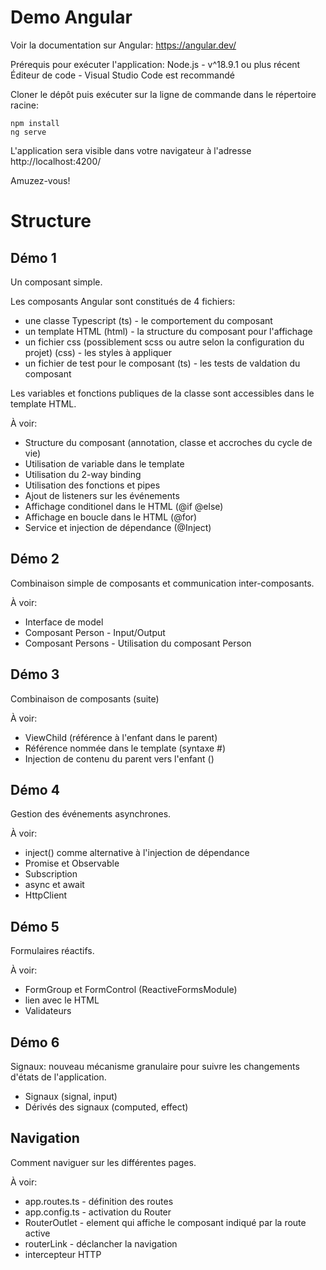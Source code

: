 # Demo Angular

Voir la documentation sur Angular: https://angular.dev/

Prérequis pour exécuter l'application:
Node.js - v^18.9.1 ou plus récent
Éditeur de code - Visual Studio Code est recommandé

Cloner le dépôt puis exécuter sur la ligne de commande dans le répertoire racine:

```
npm install
ng serve
```

L'application sera visible dans votre navigateur à l'adresse http://localhost:4200/

Amuzez-vous!

# Structure

## Démo 1

Un composant simple.

Les composants Angular sont constitués de 4 fichiers:

- une classe Typescript (ts) - le comportement du composant
- un template HTML (html) - la structure du composant pour l'affichage
- un fichier css (possiblement scss ou autre selon la configuration du projet) (css) - les styles à appliquer
- un fichier de test pour le composant (ts) - les tests de valdation du composant

Les variables et fonctions publiques de la classe sont accessibles dans le template HTML.

À voir:

- Structure du composant (annotation, classe et accroches du cycle de vie)
- Utilisation de variable dans le template
- Utilisation du 2-way binding
- Utilisation des fonctions et pipes
- Ajout de listeners sur les événements
- Affichage conditionel dans le HTML (@if @else)
- Affichage en boucle dans le HTML (@for)
- Service et injection de dépendance (@Inject)

## Démo 2

Combinaison simple de composants et communication inter-composants.

À voir:

- Interface de model
- Composant Person - Input/Output
- Composant Persons - Utilisation du composant Person

## Démo 3

Combinaison de composants (suite)

À voir:

- ViewChild (référence à l'enfant dans le parent)
- Référence nommée dans le template (syntaxe #)
- Injection de contenu du parent vers l'enfant (<ng-content>)

## Démo 4

Gestion des événements asynchrones.

À voir:

- inject() comme alternative à l'injection de dépendance
- Promise et Observable
- Subscription
- async et await
- HttpClient

## Démo 5

Formulaires réactifs.

À voir:

- FormGroup et FormControl (ReactiveFormsModule)
- lien avec le HTML
- Validateurs

## Démo 6

Signaux: nouveau mécanisme granulaire pour suivre les changements d'états de l'application.

- Signaux (signal, input)
- Dérivés des signaux (computed, effect)

## Navigation

Comment naviguer sur les différentes pages.

À voir:

- app.routes.ts - définition des routes
- app.config.ts - activation du Router
- RouterOutlet - element qui affiche le composant indiqué par la route active
- routerLink - déclancher la navigation
- intercepteur HTTP
